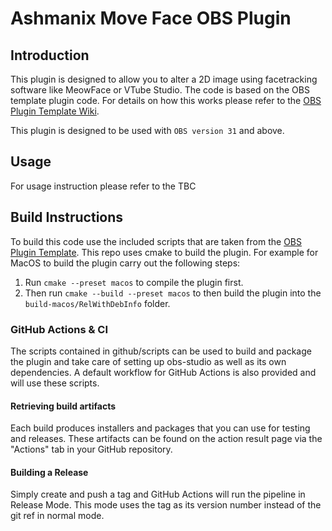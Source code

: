 # Ashmanix Move Face OBS Plugin

<p align="center">
<!-- <image height="400px" src="/images/xxx.png"> -->
</p>

## Introduction

This plugin is designed to allow you to alter a 2D image using facetracking software like MeowFace or VTube Studio. The code is based on the OBS template plugin code. For details on how this works please refer to the [OBS Plugin Template Wiki](https://github.com/obsproject/obs-plugintemplate/wiki).

This plugin is designed to be used with `OBS version 31` and above.

## Usage
For usage instruction please refer to the TBC
<!-- [Wiki](https://github.com/ashmanix/obs-plugin-countdown/wiki). -->

## Build Instructions
To build this code use the included scripts that are taken from the [OBS Plugin Template](https://github.com/obsproject/obs-plugintemplate). This repo uses cmake to build the plugin. For example for MacOS to build the plugin carry out the following steps:
1. Run `cmake --preset macos` to compile the plugin first.
2. Then run `cmake --build --preset macos` to then build the plugin into the `build-macos/RelWithDebInfo` folder.

### GitHub Actions & CI
The scripts contained in github/scripts can be used to build and package the plugin and take care of setting up obs-studio as well as its own dependencies. A default workflow for GitHub Actions is also provided and will use these scripts.

#### Retrieving build artifacts
Each build produces installers and packages that you can use for testing and releases. These artifacts can be found on the action result page via the "Actions" tab in your GitHub repository.

#### Building a Release
Simply create and push a tag and GitHub Actions will run the pipeline in Release Mode. This mode uses the tag as its version number instead of the git ref in normal mode.
